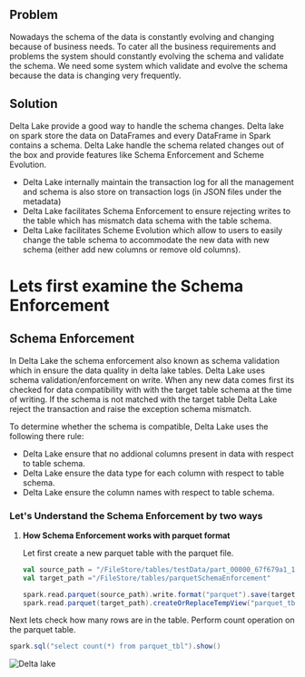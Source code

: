 
## Problem
Nowadays the schema of the data is constantly evolving and changing because of business needs. To cater all the business requirements and problems the system should constantly evolving the schema and validate the schema. We need some system which validate and evolve the schema because the data is changing very frequently.

## Solution
Delta Lake provide a good way to handle the schema changes. Delta lake on spark store the data on DataFrames and every DataFrame in Spark contains a schema. Delta Lake handle the schema related changes out of the box and provide features like Schema Enforcement and Scheme Evolution.

 - Delta Lake internally maintain the transaction log for all the management and schema is also store on transaction logs (in JSON files under the metadata)
 - Delta Lake facilitates Schema Enforcement to ensure rejecting writes to the table which has mismatch data schema with the table schema.
 - Delta Lake facilitates Scheme Evolution which allow to users to easily change the table schema to accommodate the new data with new schema (either add new columns or remove old columns).
 

# Lets first examine the Schema Enforcement

## Schema Enforcement

In Delta Lake the schema enforcement also known as schema validation which in ensure the data quality in delta lake tables. Delta Lake uses schema validation/enforcement on write. When any new data comes first its checked for data compatibility with with the target table schema at the time of writing. If the schema is not matched with the target table Delta Lake reject the transaction and raise the exception schema mismatch.

 To determine whether the schema is compatible, Delta Lake uses the following there rule:
 
 - Delta Lake ensure that no addional columns present in data with respect to table schema.
 - Delta Lake ensure the  data type for each column with respect to table schema.
 - Delta Lake ensure the column names with respect to table schema.

### Let's Understand the Schema Enforcement by two ways

 1. **How Schema Enforcement works with parquet format**
 
	 Let first create a new parquet table with the parquet file.
	```scala
	val source_path = "/FileStore/tables/testData/part_00000_67f679a1_1d91_4571_9d54_54ab84497267_c000_snappy.parquet"
	val target_path ="/FileStore/tables/parquetSchemaEnforcement"

	spark.read.parquet(source_path).write.format("parquet").save(target_path)
	spark.read.parquet(target_path).createOrReplaceTempView("parquet_tbl")
	```

Next lets check how many rows are in the table. Perform count operation on the parquet table.
```scala
spark.sql("select count(*) from parquet_tbl").show()


```



![Delta lake](https://github.com/gurditsingh/blog/blob/gh-pages/_screenshots/dl_ep3.jpg?raw=true)

<!--stackedit_data:
eyJoaXN0b3J5IjpbMzc0NDI3Nzc1LDIxNDIzMTc2NzEsLTQyMT
I0NDI3MywtMTcyMjQ3OTQyMiwtMTU3MTExNTYyMiwzMDE5ODAx
ODksLTIwMDQ1MTczMjIsLTE2NDMyNjE2NDMsLTE5MjgwMDc0OD
ksNzQ3MDU5MDc5LDY3MTUyODUxNSwtNjkxODE3ODQ0LDEyNTUx
MDg2LC0zMDIyMTM1NjksLTY2NzUxODUwMywtMTY3MDI4NTM3Mi
wyMDk1OTQ3NTc4LDEyNjAwMTIyMjMsMTI1MDU1Njg1MCw2MTk4
NjI1OTJdfQ==
-->